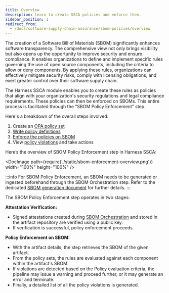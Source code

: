 ```yaml
---
title: Overview
description: learn to create SSCA policies and enforce them.
sidebar_position: 1
redirect_from:
  - /docs/software-supply-chain-assurance/sbom-policies/overview
---
```


The creation of a Software Bill of Materials (SBOM) significantly enhances software transparency. The comprehensive view not only brings visibility but also opens up the opportunity to improve security and ensure compliance. It enables organizations to define and implement specific rules governing the use of open source components, including the criteria to allow or deny components. By applying these rules, organizations can effectively mitigate security risks, comply with licensing obligations, and exert greater control over their software supply chain.

The Harness SSCA module enables you to create these rules as policies that align with your organization's security regulations and legal compliance requirements. These policies can then be enforced on SBOMs. This entire process is facilitated through the "SBOM Policy Enforcement" step.

Here's a breakdown of the overall steps involved:



1. Create an [OPA policy set](/docs/continuous-delivery/x-platform-cd-features/advanced/cd-governance/harness-governance-overview/)
2. [Write policy definitions](/docs/software-supply-chain-assurance/sbom-policies/define-sbom-policies)
3. [Enforce the policies on SBOM](./enforce-sbom-policies.md)
4. View [policy violations](/docs/software-supply-chain-assurance/ssca-view-results) and take actions

Here’s the overview of SBOM Policy Enforcement step in Harness SSCA:

<DocImage path={require('./static/sbom-enforcement-overview.png')} width="100%" height="100%" />


:::info
For SBOM Policy Enforcement, an SBOM needs to be generated or ingested beforehand through the SBOM Orchestration step. Refer to the dedicated [SBOM generation document](https://developer.harness.io/docs/software-supply-chain-assurance/sbom/generate-sbom) for further details.
:::

The SBOM Policy Enforcement step operates in two stages:

**Attestation Verification:**



* Signed attestations created during [SBOM Orchestration](../sbom/generate-sbom.md) and stored in the artifact repository are verified using a public key.
* If verification is successful, policy enforcement proceeds.

**Policy Enforcement on SBOM:**



* With the artifact details, the step retrieves the SBOM of the given artifact.
* From the policy sets, the rules are evaluated against each component within the artifact's SBOM.
* If violations are detected based on the Policy evaluation criteria, the pipeline may issue a warning and proceed further, or it may generate an error and terminate.
* Finally, a detailed list of all the policy violations is generated.